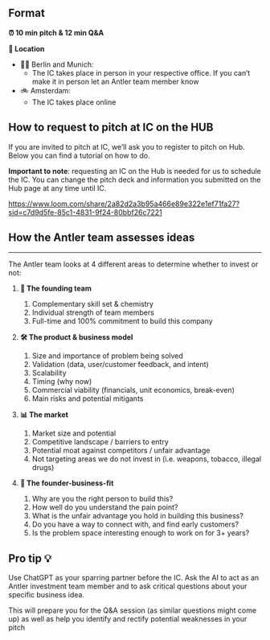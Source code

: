 ## Format

**⏰ 10 min pitch & 12 min Q&A**

**📌 Location**

- 🐻🥨 Berlin and Munich:
    - The IC takes place in person in your respective office. If you can’t make it in person let an Antler team member know
- 🚲 Amsterdam:
    - The IC takes place online

## How to request to pitch at IC on the HUB

If you are invited to pitch at IC, we’ll ask you to register to pitch on Hub. Below you can find a tutorial on how to do.

**Important to note**: requesting an IC on the Hub is needed for us to schedule the IC. You can change the pitch deck and information you submitted on the Hub page at any time until IC. 

https://www.loom.com/share/2a82d2a3b95a466e89e322e1ef71fa27?sid=c7d9d5fe-85c1-4831-9f24-80bbf26c7221

## How the Antler team assesses ideas

---

The Antler team looks at 4 different areas to determine whether to invest or not:

1. **👥 The founding team**
    1. Complementary skill set & chemistry
    2. Individual strength of team members
    3. Full-time and 100% commitment to build this company
    
2. **🛠️ The product & business model**
    1. Size and importance of problem being solved
    2. Validation (data, user/customer feedback, and intent)
    3. Scalability
    4. Timing (why now)
    5. Commercial viability (financials, unit economics, break-even)
    6. Main risks and potential mitigants
    
3. **📊 The market**
    1. Market size and potential
    2. Competitive landscape / barriers to entry
    3. Potential moat against competitors / unfair advantage
    4. Not targeting areas we do not invest in (i.e. weapons, tobacco, illegal drugs)
    
4.  **🚀 The founder-business-fit**
    1. Why are you the right person to build this?
    2. How well do you understand the pain point?
    3. What is the unfair advantage you hold in building this business?
    4. Do you have a way to connect with, and find early customers?
    5. Is the problem space interesting enough to work on for 3+ years?

## Pro tip 💡

Use ChatGPT as your sparring partner before the IC. Ask the AI to act as an Antler investment team member and to ask critical questions about your specific business idea. 

This will prepare you for the Q&A session (as similar questions might come up) as well as help you identify and rectify potential weaknesses in your pitch